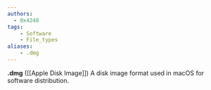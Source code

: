```yaml
---
authors:
  - 0x4248
tags:
    - Software
    - File_types
aliases:
    - .dmg
---
```

**.dmg** ([[Apple Disk Image]]) A disk image format used in macOS for software distribution.
